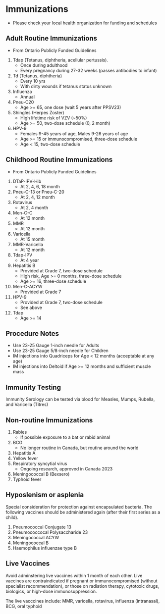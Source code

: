 # Immunizations
- Please check your local health organization for funding and schedules

## Adult Routine Immunizations
- From Ontario Publicly Funded Guidelines

1. Tdap (Tetanus, diphtheria, acellular pertussis).
    - Once during adulthood
    - Every pregnancy during 27-32 weeks (passes antibodies to infant)
2. Td (Tetanus, diphtheria)
    - Every 10 yrs
    - With dirty wounds if tetanus status unknown
3. Influenza
    - Annual
4. Pneu-C20
    - Age >= 65, one dose (wait 5 years after PPSV23)
5. Shingles (Herpes Zoster)
    - High lifetime risk of VZV (~50%)
    - Age >= 50, two-dose schedule (0, 2 month)
6. HPV-9
    - Females 9-45 years of age, Males 9-26 years of age
    - Age >= 15 or immunocompromised, three-dose schedule
    - Age < 15, two-dose schedule

## Childhood Routine Immunizations
- From Ontario Publicly Funded Guidelines

1. DTaP-IPV-Hib
    - At 2, 4, 6, 18 month
2. Pneu-C-13 or Pneu-C-20
    - At 2, 4, 12 month
3. Rotavirus
    - At 2, 4 month
4. Men-C-C
    - At 12 month
5. MMR
    - At 12 month
6. Varicella
    - At 15 month
7. MMR-Varicella
    - At 12 month
8. Tdap-IPV
    - At 4 year
9. Hepatitis B
    - Provided at Grade 7, two-dose schedule
    - High risk, Age >= 0 months, three-dose schedule
    - Age >= 16, three-dose schedule
10. Men-C-ACYW
    - Provided at Grade 7
11. HPV-9
    - Provided at Grade 7, two-dose schedule
    - See above
12. Tdap
    - Age >= 14

## Procedure Notes
- Use 23-25 Gauge 1-inch needle for Adults
- Use 23-25 Gauge 5/8-inch needle for Children
- IM injections into Quadriceps for Age < 12 months (acceptable at any age)
- IM injections into Deltoid if Age >= 12 months and sufficient muscle mass 

## Immunity Testing
Immunity Serology can be tested via blood for Measles, Mumps, Rubella, and Varicella (Titres)

## Non-routine Immunizations
1. Rabies
    - If possible exposure to a bat or rabid animal
2. BCG
    - No longer routine in Canada, but routine around the world
3. Hepatitis A
4. Yellow fever
5. Respiratory syncytial virus
    - Ongoing research, approved in Canada 2023
6. Meningococcal B (Bexsero)
7. Typhoid fever

## Hyposlenism or asplenia
Special consideration for protection against encapsulated bacteria. The following vaccines should be administered again (after their first series as a child).

1. Pneumococcal Conjugate 13
2. Pneumococcocal Polysaccharide 23
3. Meningococcal ACYW
4. Meningococcal B 
5. Haemophilus influenzae type B 

## Live Vaccines
Avoid adminstering live vaccines within 1 month of each other. Live vaccines are contraindicated if pregnant or immunocompromised (without specialist recommendation), or those on radiation therapy, cytotoxic drugs, biologics, or high-dose immunosuppression.

The live vacccines include: MMR, varicella, rotavirus, influenza (intranasal), BCG, oral typhoid
